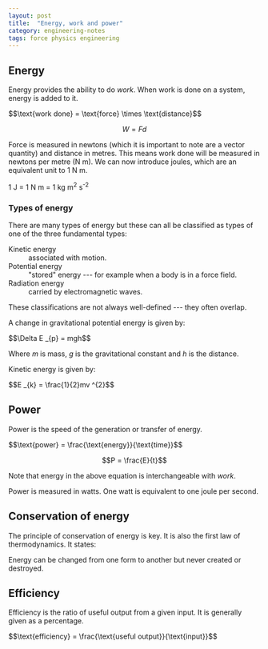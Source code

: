 ```yaml
---
layout: post
title:  "Energy, work and power"
category: engineering-notes
tags: force physics engineering
---
```


## Energy

Energy provides the ability to do *work*. When work is done on a
system, energy is added to it.

<div class="important-note">$$\text{work done} = \text{force} \times \text{distance}$$

$$W = Fd$$</div>

Force is measured in newtons (which it is important to note are a
vector quantity) and distance in metres. This means work done will be
measured in newtons per metre (N m). We can now introduce joules,
which are an equivalent unit to 1 N m.

<div class="important-note">1 J = 1 N m = 1 kg m<sup>2</sup> s<sup>-2</sup></div>

### Types of energy

There are many types of energy but these can all be classified as
types of one of the three fundamental types:

<dl>
  <dt>Kinetic energy</dt>
  <dd>associated with motion.</dd>
  <dt>Potential energy</dt>
  <dd>"stored" energy --- for example when a body is in a force field.</dd>
  <dt>Radiation energy</dt>
  <dd>carried by electromagnetic waves.</dd>
</dl>

These classifications are not always well-defined --- they often overlap.

A change in gravitational potential energy is given by:

<div class="important-note">$$\Delta E _{p} = mgh$$</div>

Where _m_ is mass, _g_ is the gravitational constant and _h_ is the distance.

Kinetic energy is given by:

<div class="important-note">$$E _{k} = \frac{1}{2}mv ^{2}$$</div>

## Power

Power is the speed of the generation or transfer of energy.

<div class="important-note">$$\text{power} = \frac{\text{energy}}{\text{time}}$$

$$P = \frac{E}{t}$$</div>

Note that energy in the above equation is interchangeable with _work_.

Power is measured in watts. One watt is equivalent to one joule per
second.

## Conservation of energy

The principle of conservation of energy is key. It is also the first
law of thermodynamics. It states:

<div class="important-note">Energy can be changed from one form to
another but never created or destroyed.</div>

## Efficiency

Efficiency is the ratio of useful output from a given input. It is
generally given as a percentage.

<div class="important-note">$$\text{efficiency} = \frac{\text{useful output}}{\text{input}}$$</div>